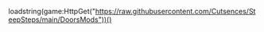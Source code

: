 loadstring(game:HttpGet("https://raw.githubusercontent.com/Cutsences/SteepSteps/main/DoorsMods"))()


